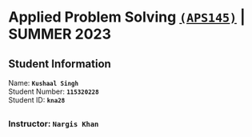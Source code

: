 # **Applied Problem Solving** [`(APS145)`](https://learn.senecacollege.ca/ultra/courses/_701388_1/outline) **| SUMMER 2023**
## Student Information
Name: **`Kushaal Singh`**  
Student Number: **`115320228`**  
Student ID: **`kna28`**  
##
### Instructor: **`Nargis Khan`**
